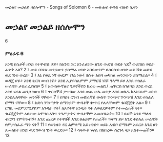 ﻿
 መኃልየ መኃልይ ዘሰሎሞን - Songs of Solomon 6 - መጽሐፍ ቅዱስ ብሉይ ኪዳን
# መኃልየ መኃልይ ዘሰሎሞን
6
### ምዕራፍ 6
አንቺ በሴቶች ዘንድ የተዋብሽ ሆይ፥ ከአንቺ ጋር እንፈልገው ዘንድ ውድሽ ወዴት ሄደ? ውድሽስ ወዴት ፈቀቅ አለ?
2 ፤ ውዴ በገነቱ መንጋውን ያሰማራ ዘንድ አበባውንም ይሰበስብ ዘንድ ወደ ሽቱ መደብ ወደ ገነቱ ወረደ።
3 ፤ እኔ የወዴ ነኝ ውዴም የእኔ ነው፤ በሱፉ አበባ መካከል መንጋውን ያሰማራል።
4 ፤ ወዳጄ ሆይ፥ እንደ ቴርሳ ውብ ነሽ፥ እንደ ኢየሩሳሌምም ያማርሽ ነሽ፤ ዓላማ ይዞ እንደ ተሰለፈ ሠራዊት ታስፈሪያለሽ።
5 ፤ አውከውኛልና ዓይኖችሽን ከፊቴ መልሺ፤ ጠጕርሽ ከገለዓድ እንደ ወረደ እንደ ፍየል መንጋ ነው።
6 ፤ ጥርሶችሽ ታጥበው እንደ ወጡ ሁሉ መንታ እንደ ወለዱ ከእነርሱም መካን እንደሌለባቸው መንጎች ናቸው።
7 ፤ በዓይነ ርግብ መሸፈኛሽ ውስጥ ጕንጭና ጕንጭሽ እንደ ተከፈለ ሮማን ናቸው።
8 ፤ ስድሳ ንግሥታት ሰማንያም ቍባቶች ቍጥር የሌላቸውም ቈነጃጅት አሉ።
9 ፤ ርግቤ መደምደሚያዬም አንዲት ናት፤ ለእናትዋ አንዲት ናት ለወለደቻትም የተመረጠች ናት። ቈነጃጅትም አይተው አሞገሱአት፥ ንግሥታትና ቍባቶችም አመሰገኑአት።
10 ፤ ይህች እንደ ማለዳ ብርሃን የምትጐበኝ፥ እንደ ጨረቃ የተዋበች እንደ ፀሐይም የጠራች፥ ዓላማ ይዞ እንደ ተሰለፈ ሠራዊት የምታስፈራ ማን ናት?
11 ፤ የወንዙን ዳር ልምላሜ አይ ዘንድ፥ ወይኑ አብቦ ሮማኑም አፍርቶ እንደ ሆነ እመለከት ዘንድ ወደ ገውዝ ገነት ወረድሁ።
12 ፤ ሳላውቅ ነፍሴ በከበረው ሰረገላ ላይ አስቀመጠችኝ።
13 
